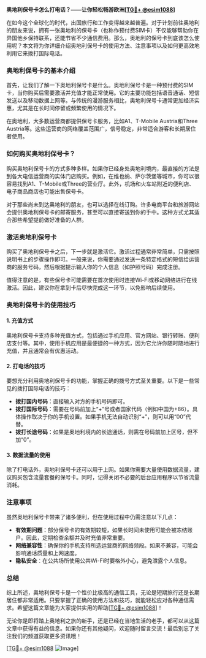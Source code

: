 **奥地利保号卡怎么打电话？——让你轻松畅游欧洲[[TG💪+ @esim1088](https://t.me/s/esim1088)]**

在如今这个全球化的时代，出国旅行和工作变得越来越普遍。对于计划前往奥地利的朋友来说，拥有一张奥地利的保号卡（也称作预付费SIM卡）不仅能够帮助你在异国他乡保持联系，还能节省不少通信费用。那么，奥地利的保号卡到底该怎么使用呢？本文将为你详细介绍奥地利保号卡的使用方法、注意事项以及如何更高效地利用它来拨打国际电话。

### 奥地利保号卡的基本介绍

首先，让我们了解一下奥地利保号卡是什么。奥地利保号卡是一种预付费的SIM卡，当你购买后需要激活并充值才能正常使用。它的主要功能包括语音通话、短信发送以及移动数据上网等。与传统的漫游服务相比，奥地利保号卡通常更加经济实惠，尤其是在长时间停留或频繁使用的情况下。

在奥地利，大多数运营商都提供保号卡服务，比如A1、T-Mobile Austria和Three Austria等。这些运营商的网络覆盖范围广，信号稳定，非常适合游客和长期居住者使用。

### 如何购买奥地利保号卡？

购买奥地利保号卡的方式多种多样。如果你已经身处奥地利境内，最直接的方法是到各大电信运营商的实体门店购买。例如，在维也纳、萨尔茨堡等城市，你可以很容易找到A1、T-Mobile或Three的营业厅。此外，机场和火车站附近的便利店、电子商品商店也可能出售保号卡。

对于那些尚未到达奥地利的朋友，也可以选择在线订购。许多电商平台和旅游网站会提供奥地利保号卡的邮寄服务，甚至可以直接寄送到你的手中。这种方式尤其适合那些希望提前做好准备的人群。

### 激活奥地利保号卡

购买了奥地利保号卡之后，下一步就是激活它。激活过程通常非常简单，只需按照说明书上的步骤操作即可。一般来说，你需要通过发送一条特定格式的短信给运营商的服务号码，然后根据提示输入你的个人信息（如护照号码）完成注册。

值得注意的是，有些保号卡可能需要在首次使用时连接Wi-Fi或移动网络进行在线激活。因此，建议你在拿到卡后尽快完成这一环节，以免影响后续使用。

### 奥地利保号卡的使用技巧

#### 1. 充值方式
奥地利保号卡支持多种充值方式，包括通过手机应用、官方网站、银行转账、便利店支付等。其中，使用手机应用是最便捷的一种方式，因为它允许你随时随地进行充值，并且通常会有优惠活动。

#### 2. 打电话的技巧
要想充分利用奥地利保号卡的功能，掌握正确的拨号方式至关重要。以下是一些常见的拨打国际电话的技巧：

- **拨打国内号码**：直接输入对方的手机号码即可。
- **拨打国际号码**：需要在号码前加上“+”号或者国家代码（例如中国为+86）。具体操作取决于你的手机设置。如果手机无法自动识别“+”，则可以用“00”代替。
- **拨打长途号码**：如果是奥地利境内的长途通话，则需在号码前加上区号，但不加“0”。

#### 3. 数据流量的使用
除了打电话外，奥地利保号卡还可以用于上网。如果你需要大量使用数据流量，建议购买包含流量套餐的保号卡。同时，记得关闭不必要的后台应用程序以节省流量消耗。

### 注意事项

虽然奥地利保号卡带来了诸多便利，但在使用过程中仍需注意以下几点：

- **有效期问题**：部分保号卡的有效期较短，如果长时间未使用可能会被冻结账户。因此，定期检查余额并及时充值非常重要。
- **网络兼容性**：确保你的手机支持所选运营商的网络频段。如果不兼容，可能会影响通话质量和上网速度。
- **隐私安全**：在公共场所使用公共Wi-Fi时要格外小心，避免泄露个人信息。

### 总结

综上所述，奥地利保号卡是一个性价比极高的通信工具，无论是短期旅行还是长期居住都非常适用。只要掌握了正确的使用方法和技巧，就能轻松应对各种通信需求。希望这篇文章能为大家提供实用的帮助[[TG💪+ @esim1088](https://t.me/s/esim1088)]！

无论你是即将踏上奥地利之旅的新手，还是已经在当地生活的老手，都可以从这篇文章中获得有益的信息。如果你还有其他疑问，欢迎随时留言交流！最后别忘了关注我们的频道获取更多资讯哦！

[[TG💪+ @esim1088](https://t.me/s/esim1088) ![Image](https://i.postimg.cc/4NQfJmqS/Snipaste-2025-05-13-00-14-12.png)]